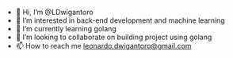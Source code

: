 - 👋 Hi, I’m @LDwigantoro
- 👀 I’m interested in back-end development and machine learning
- 🌱 I’m currently learning golang
- 💞️ I’m looking to collaborate on building project using golang
- 📫 How to reach me leonardo.dwigantoro@gmail.com
